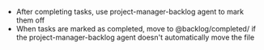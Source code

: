 - After completing tasks, use project-manager-backlog agent to mark them off
- When tasks are marked as completed, move to @backlog/completed/ if the project-manager-backlog agent doesn't automatically move the file